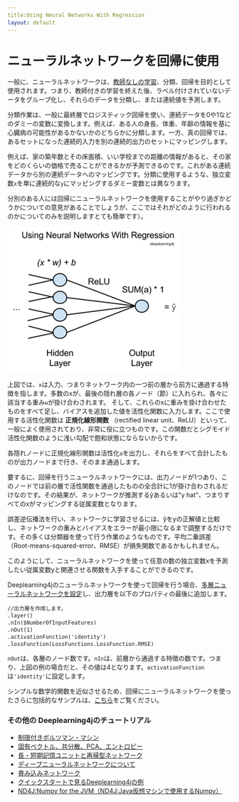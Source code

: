 ```yaml
---
title:Using Neural Networks With Regression
layout: default
---
```


# ニューラルネットワークを回帰に使用

一般に、ニューラルネットワークは、[教師なしの学習](./unsupervised-learning)、分類、回帰を目的として使用されます。つまり、教師付きの学習を終えた後、ラベル付けされていないデータをグループ化し、それらのデータを分類し、または連続値を予測します。 

分類作業は、一般に最終層でロジスティック回帰を使い、連続データを0や1などのダミーの変数に変換します。例えば、ある人の身長、体重、年齢の情報を基に心臓病の可能性があるかないかのどちらかに分類します。一方、真の回帰では、あるセットになった連続的入力を別の連続的出力のセットにマッピングします。 

例えば、家の築年数とその床面積、いい学校までの距離の情報があると、その家をどのくらいの価格で売ることができるかが予測できるのです。これがある連続データから別の連続データへのマッピングです。分類に使用するような、独立変数`x`を単に連続的な`y`にマッピングするダミー変数とは異なります。

分別のある人には回帰にニューラルネットワークを使用することがやり過ぎかどうかについての意見があることでしょうが、ここではそれがどのように行われるのかについてのみを説明しますとても簡単です）。

![Alt text](./img/neural-network-regression.png)

上図では、`x`は入力、つまりネットワーク内の一つ前の層から前方に通過する特徴を指します。多数のxが、最後の隠れ層の各ノード（節）に入れられ、各々に該当する重み`w`が掛け合わされます。
そして、これらのxに重みを掛け合わせたものをすべて足し、バイアスを追加した値を活性化関数に入力します。ここで使用する活性化関数は **正規化線形関数** （rectified linear unit、ReLU）といって、一般によく使用されており、非常に役に立つものです。この関数だとシグモイド活性化関数のように浅い勾配で飽和状態にならないからです。
 
各隠れノードに正規化線形関数は活性化`a`を出力し、それらをすべて合計したものが出力ノードまで行き、そのまま通過します。 

要するに、回帰を行うニューラルネットワークには、出力ノードが1つあり、このノードでは前の層で活性関数を通過したものの全合計に1が掛け合わされるだけなのです。その結果が、ネットワークが推測するŷあるいは"y hat"、つまりすべてのxがマッピングする従属変数となります。 

誤差逆伝播法を行い、ネットワークに学習させるには、ŷをyの正解値と比較し、ネットワークの重みとバイアスをエラーが最小限になるまで調整するだけです。その多くは分類器を使って行う作業のようなものです。平均二乗誤差（Root-means-squared-error、RMSE）が損失関数であるかもしれません。 

このようにして、ニューラルネットワークを使って任意の数の独立変数xを予測したい従属変数yと関連させる関数を入手することができるのです。 

Deeplearning4jのニューラルネットワークを使って回帰を行う場合、[多層ニューラルネットワークを設定](./iris-flower-dataset-tutorial.html)し、出力層を以下のプロパティの最後に追加します。

```
//出力層を作成します。
.layer()
.nIn($NumberOfInputFeatures)
.nOut(1)
.activationFunction('identity')
.lossFunction(LossFunctions.LossFunction.RMSE)
```

`nOut`は、各層のノード数です。`nIn`は、前層から通過する特徴の数です。つまり、上図の例の場合だと、その値は4となります。`activationFunction`は`'identity'`に設定します。

シンプルな数学的関数を近似させるため、回帰にニューラルネットワークを使ったさらに包括的なサンプルは、[こちら](https://github.com/deeplearning4j/dl4j-0.4-examples/tree/master/src/main/java/org/deeplearning4j/examples/feedforward/regression)をご覧ください。 

### <a name="beginner">その他の Deeplearning4jのチュートリアル</a>
* [制限付きボルツマン・マシン](https://deeplearning4j.org/ja/restrictedboltzmannmachine)
* [固有ベクトル、共分散、PCA、エントロピー](https://deeplearning4j.org/ja/eigenvector)
* [長・短期記憶ユニットと再帰型ネットワーク](https://deeplearning4j.org/ja/lstm)
* [ディープニューラルネットワークについて](https://deeplearning4j.org/ja/neuralnet-overview)
* [畳み込みネットワーク](https://deeplearning4j.org/ja/convolutionalnets)
* [クイックスタートで見るDeeplearning4jの例](https://deeplearning4j.org/ja/quickstart)
* [ND4J:Numpy for the JVM（ND4J:Java仮想マシンで使用するNumpy）](http://nd4j.org)

